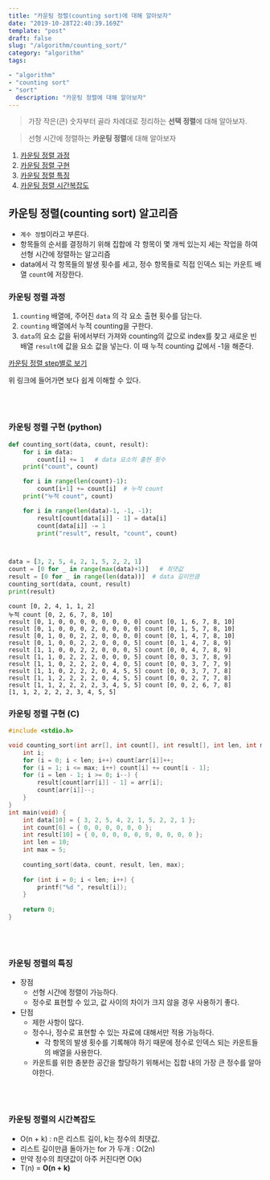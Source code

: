 ```yaml
---
title: "카운팅 정렬(counting sort)에 대해 알아보자"
date: "2019-10-28T22:40:39.169Z"
template: "post"
draft: false
slug: "/algorithm/counting_sort/"
category: "algorithm"
tags:

- "algorithm"
- "counting sort"
- "sort"
  description: "카운팅 정렬에 대해 알아보자"
---
```




> 가장 작은(큰) 숫자부터 골라 차례대로 정리하는 **선택 정렬**에 대해 알아보자.





> 선형 시간에 정렬하는 **카운팅 정렬**에 대해 알아보자



1. [카운팅 정렬 과정](#카운팅-정렬-과정)
2. [카운팅 정렬 구현](#카운팅-정렬-구현-(python))
3. [카운팅 정렬 특징](#카운팅-정렬의-특징)
4. [카운팅 정렬 시간복잡도](#카운팅-정렬의-시간복잡도)





## 카운팅 정렬(counting sort) 알고리즘

- `계수 정렬`이라고 부른다.
- 항목들의 순서를 결정하기 위해 집합에 각 항목이 몇 개씩 있는지 세는 작업을 하여 선형 시간에 정렬하는 알고리즘
- data에서 각 항목들의 발생 횟수를 세고, 정수 항목들로 직접 인덱스 되는 카운트 배열 `count`에 저장한다.



### 카운팅 정렬 과정

1. `counting` 배열에, 주어진 `data` 의 각 요소 출현 횟수를 담는다.
2. `counting` 배열에서 누적 counting을 구한다.
3. `data`의 요소 값을 뒤에서부터 가져와 counting의 값으로 index를 찾고 새로운 빈 배열 `result`에 값을 요소 값을 넣는다. 이 때 누적 counting 값에서 -1을 해준다.

[카운팅 정렬 step별로 보기](<http://www.cs.miami.edu/home/burt/learning/Csc517.091/workbook/countingsort.html>)

위 링크에 들어가면 보다 쉽게 이해할 수 있다.

<br>

<br>

### 카운팅 정렬 구현 (python)

```python
def counting_sort(data, count, result):
    for i in data:
        count[i] += 1   # data 요소의 출현 횟수
    print("count", count)

    for i in range(len(count)-1):
        count[i+1] += count[i]  # 누적 count
    print("누적 count", count)

    for i in range(len(data)-1, -1, -1):
        result[count[data[i]] - 1] = data[i]
        count[data[i]] -= 1
        print("result", result, "count", count)



data = [3, 2, 5, 4, 2, 1, 5, 2, 2, 1]
count = [0 for _ in range(max(data)+1)]   # 최댓값
result = [0 for _ in range(len(data))]  # data 길이만큼
counting_sort(data, count, result)
print(result)
```

```
count [0, 2, 4, 1, 1, 2]
누적 count [0, 2, 6, 7, 8, 10]
result [0, 1, 0, 0, 0, 0, 0, 0, 0, 0] count [0, 1, 6, 7, 8, 10]
result [0, 1, 0, 0, 0, 2, 0, 0, 0, 0] count [0, 1, 5, 7, 8, 10]
result [0, 1, 0, 0, 2, 2, 0, 0, 0, 0] count [0, 1, 4, 7, 8, 10]
result [0, 1, 0, 0, 2, 2, 0, 0, 0, 5] count [0, 1, 4, 7, 8, 9]
result [1, 1, 0, 0, 2, 2, 0, 0, 0, 5] count [0, 0, 4, 7, 8, 9]
result [1, 1, 0, 2, 2, 2, 0, 0, 0, 5] count [0, 0, 3, 7, 8, 9]
result [1, 1, 0, 2, 2, 2, 0, 4, 0, 5] count [0, 0, 3, 7, 7, 9]
result [1, 1, 0, 2, 2, 2, 0, 4, 5, 5] count [0, 0, 3, 7, 7, 8]
result [1, 1, 2, 2, 2, 2, 0, 4, 5, 5] count [0, 0, 2, 7, 7, 8]
result [1, 1, 2, 2, 2, 2, 3, 4, 5, 5] count [0, 0, 2, 6, 7, 8]
[1, 1, 2, 2, 2, 2, 3, 4, 5, 5]

```



### 카운팅 정렬 구현 (C)

```c
#include <stdio.h>

void counting_sort(int arr[], int count[], int result[], int len, int max) {
	int i;
	for (i = 0; i < len; i++) count[arr[i]]++;
	for (i = 1; i <= max; i++) count[i] += count[i - 1];
	for (i = len - 1; i >= 0; i--) {
		result[count[arr[i]] - 1] = arr[i];
		count[arr[i]]--;
	}
}
int main(void) {
	int data[10] = { 3, 2, 5, 4, 2, 1, 5, 2, 2, 1 };
	int count[6] = { 0, 0, 0, 0, 0, 0 };
	int result[10] = { 0, 0, 0, 0, 0, 0, 0, 0, 0, 0 };
	int len = 10;
	int max = 5;
	
	counting_sort(data, count, result, len, max);
	
	for (int i = 0; i < len; i++) {
		printf("%d ", result[i]);
	}
	
	return 0;
}
```

<br>

<br>

### 카운팅 정렬의 특징

- 장점
  - 선형 시간에 정렬이 가능하다.
  - 정수로 표현할 수 있고, 값 사이의 차이가 크지 않을 경우 사용하기 좋다.
- 단점
  - 제한 사항이 많다.
  - 정수나, 정수로 표현할 수 있는 자료에 대해서만 적용 가능하다.
    - 각 항목의 발생 횟수를 기록해야 하기 때문에 정수로 인덱스 되는 카운트들의 배열을 사용한다.
  - 카운트를 위한 충분한 공간을 할당하기 위해서는 집합 내의 가장 큰 정수를 알아야한다.



<br>

<br>

### 카운팅 정렬의 시간복잡도

- O(n + k) : n은 리스트 길이, k는 정수의 최댓값.
- 리스트 길이만큼 돌아가는 for 가 두개 : O(2n)
- 만약 정수의 최댓값이 아주 커진다면 O(k)
- T(n) = **O(n + k)**









